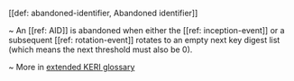 [[def: abandoned-identifier, Abandoned identifier]]

~ An [[ref: AID]] is abandoned when either the [[ref: inception-event]] or a subsequent [[ref: rotation-event]] rotates to an empty next key digest list (which means the next threshold must also be 0).

~ More in <a href="https://weboftrust.github.io/WOT-terms/docs/glossary/abandoned-identifier">extended KERI glossary</a>
